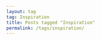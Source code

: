```yaml
---
layout: tag
tag: Inspiration
title: Posts tagged "Inspiration"
permalink: /tags/inspiration/
---
```

